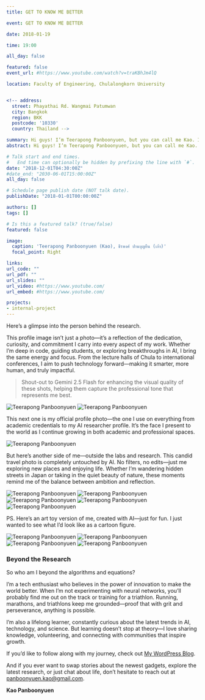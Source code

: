 ```yaml
---
title: GET TO KNOW ME BETTER

event: GET TO KNOW ME BETTER

date: 2018-01-19

time: 19:00

all_day: false

featured: false
event_url: #https://www.youtube.com/watch?v=traKBhJm4lQ

location: Faculty of Engineering, Chulalongkorn University


<!-- address:
  street: Phayathai Rd. Wangmai Patumwan
  city: Bangkok
  region: BKK
  postcode: '10330'
  country: Thailand -->

summary: Hi guys! I’m Teerapong Panboonyuen, but you can call me Kao. I’m passionate about creating impactful AI. While working on my Ph.D. in Computer Engineering at Chula, I’ve taught, tackled exciting data science projects, and assisted in machine learning classes. My goal? To elevate AI and leverage it for a better world. My journey has been a thrilling exploration of advanced technologies, from diffusion models and generative adversarial networks (GANs) to self-supervised learning and probabilistic modeling.
abstract: Hi guys! I’m Teerapong Panboonyuen, but you can call me Kao. I’m passionate about building AI that drives meaningful impact. Currently, I’m a Senior AI Research Scientist at MARSAIL (Motor AI Recognition Solution Artificial Intelligence Laboratory) and a Postdoctoral Fellow at Chulalongkorn University, where I received my Ph.D. in Computer Engineering, specializing in advanced AI methodologies. My research focuses on pushing the boundaries of AI through transformer architectures, diffusion models, and generative adversarial networks (GANs), with a strong foundation in optimization theory, latent spaces, and stochastic processes. I’m especially drawn to applications in remote sensing and geospatial analysis, where I leverage deep learning techniques like CNNs and RNNs to uncover patterns in complex data. Beyond research, I love teaching machine learning and mentoring students on concepts like gradient descent, regularization, and the inner workings of deep learning frameworks. My mission is to blend rigorous mathematical principles with innovative problem-solving to create AI that tackles real-world challenges. Whether it’s exploring the potential of attention mechanisms in LLMs or enhancing predictive models with statistical optimization, I’m constantly seeking to expand what’s possible in AI. Let’s collaborate to build technology that inspires, solves problems, and makes a lasting difference!

# Talk start and end times.
#   End time can optionally be hidden by prefixing the line with `#`.
date: "2018-12-01T04:30:00Z"
#date_end: "2030-06-01T15:00:00Z"
all_day: false

# Schedule page publish date (NOT talk date).
publishDate: "2018-01-01T00:00:00Z"

authors: []
tags: []

# Is this a featured talk? (true/false)
featured: false

image:
  caption: 'Teerapong Panboonyuen (Kao), ธีรพงศ์ ปานบุญยืน (เก้า)'
  focal_point: Right

links:
url_code: ""
url_pdf: ""
url_slides: ""
url_video: #https://www.youtube.com/
url_embed: #https://www.youtube.com/

projects:
- internal-project
---
```


Here’s a glimpse into the person behind the research.  

This profile image isn’t just a photo—it’s a reflection of the dedication, curiosity, and commitment I carry into every aspect of my work. Whether I’m deep in code, guiding students, or exploring breakthroughs in AI, I bring the same energy and focus. From the lecture halls of Chula to international conferences, I aim to push technology forward—making it smarter, more human, and truly impactful.  

> Shout-out to Gemini 2.5 Flash for enhancing the visual quality of these shots, helping them capture the professional tone that represents me best.  

![Teerapong Panboonyuen](panboonyuen_profile_pic_01.png)
![Teerapong Panboonyuen](panboonyuen_profile_pic_03.png)
<!-- ![Teerapong Panboonyuen](panboonyuen_profile_pic_05.png) -->
<!-- ![Teerapong Panboonyuen](panboonyuen_profile_pic_07.png) -->

This next one is my official profile photo—the one I use on everything from academic credentials to my AI researcher profile. It’s the face I present to the world as I continue growing in both academic and professional spaces.  

![Teerapong Panboonyuen](panboonyuen_profile_pic_09.png)

But here’s another side of me—outside the labs and research. This candid travel photo is completely untouched by AI. No filters, no edits—just me exploring new places and enjoying life. Whether I’m wandering hidden streets in Japan or taking in the quiet beauty of nature, these moments remind me of the balance between ambition and reflection.  

![Teerapong Panboonyuen](kao_japan_2020/KAO_PANBOONYUEN_JP20_02.jpg)
![Teerapong Panboonyuen](KAO_PANBOONYUEN_ITA.jpg)
![Teerapong Panboonyuen](KAO_PANBOONYUEN_ITA_02.jpg)
![Teerapong Panboonyuen](panboonyuen_img01.jpg)
![Teerapong Panboonyuen](panboonyuen_img02.png)

PS. Here’s an art toy version of me, created with AI—just for fun. I just wanted to see what I’d look like as a cartoon figure.

![Teerapong Panboonyuen](panboonyuen_art_toy_01.png)
![Teerapong Panboonyuen](panboonyuen_art_toy_06.png)
![Teerapong Panboonyuen](panboonyuen_art_toy_08.png)
![Teerapong Panboonyuen](panboonyuen_art_toy_07.png)
<!-- ![Teerapong Panboonyuen](panboonyuen_art_toy_04.png)
![Teerapong Panboonyuen](panboonyuen_art_toy_02.png)
![Teerapong Panboonyuen](panboonyuen_art_toy_03.png)
![Teerapong Panboonyuen](panboonyuen_art_toy_05.png) -->

### Beyond the Research  

So who am I beyond the algorithms and equations?  

I’m a tech enthusiast who believes in the power of innovation to make the world better. When I’m not experimenting with neural networks, you’ll probably find me out on the track or training for a triathlon. Running, marathons, and triathlons keep me grounded—proof that with grit and perseverance, anything is possible.  

I’m also a lifelong learner, constantly curious about the latest trends in AI, technology, and science. But learning doesn’t stop at theory—I love sharing knowledge, volunteering, and connecting with communities that inspire growth.  

If you’d like to follow along with my journey, check out [My WordPress Blog](https://kaopanboonyuen.wordpress.com/).  

And if you ever want to swap stories about the newest gadgets, explore the latest research, or just chat about life, don’t hesitate to reach out at [panboonyuen.kao@gmail.com](mailto:panboonyuen.kao@gmail.com).  

**Kao Panboonyuen**